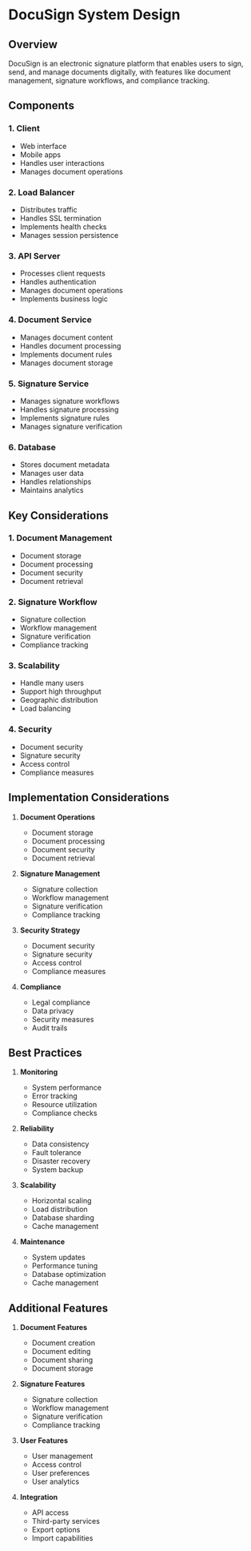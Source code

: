 # DocuSign System Design

## Overview
DocuSign is an electronic signature platform that enables users to sign, send, and manage documents digitally, with features like document management, signature workflows, and compliance tracking.

## Components

### 1. Client
- Web interface
- Mobile apps
- Handles user interactions
- Manages document operations

### 2. Load Balancer
- Distributes traffic
- Handles SSL termination
- Implements health checks
- Manages session persistence

### 3. API Server
- Processes client requests
- Handles authentication
- Manages document operations
- Implements business logic

### 4. Document Service
- Manages document content
- Handles document processing
- Implements document rules
- Manages document storage

### 5. Signature Service
- Manages signature workflows
- Handles signature processing
- Implements signature rules
- Manages signature verification

### 6. Database
- Stores document metadata
- Manages user data
- Handles relationships
- Maintains analytics

## Key Considerations

### 1. Document Management
- Document storage
- Document processing
- Document security
- Document retrieval

### 2. Signature Workflow
- Signature collection
- Workflow management
- Signature verification
- Compliance tracking

### 3. Scalability
- Handle many users
- Support high throughput
- Geographic distribution
- Load balancing

### 4. Security
- Document security
- Signature security
- Access control
- Compliance measures

## Implementation Considerations

1. **Document Operations**
   - Document storage
   - Document processing
   - Document security
   - Document retrieval

2. **Signature Management**
   - Signature collection
   - Workflow management
   - Signature verification
   - Compliance tracking

3. **Security Strategy**
   - Document security
   - Signature security
   - Access control
   - Compliance measures

4. **Compliance**
   - Legal compliance
   - Data privacy
   - Security measures
   - Audit trails

## Best Practices

1. **Monitoring**
   - System performance
   - Error tracking
   - Resource utilization
   - Compliance checks

2. **Reliability**
   - Data consistency
   - Fault tolerance
   - Disaster recovery
   - System backup

3. **Scalability**
   - Horizontal scaling
   - Load distribution
   - Database sharding
   - Cache management

4. **Maintenance**
   - System updates
   - Performance tuning
   - Database optimization
   - Cache management

## Additional Features

1. **Document Features**
   - Document creation
   - Document editing
   - Document sharing
   - Document storage

2. **Signature Features**
   - Signature collection
   - Workflow management
   - Signature verification
   - Compliance tracking

3. **User Features**
   - User management
   - Access control
   - User preferences
   - User analytics

4. **Integration**
   - API access
   - Third-party services
   - Export options
   - Import capabilities
